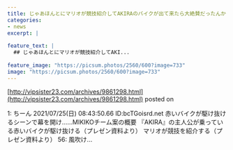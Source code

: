 ```yaml
---
title: じゃあほんとにマリオが競技紹介してAKIRAのバイクが出て来たら大絶賛だったんか？
categories:
- news
excerpt: |
  
feature_text: |
  ## じゃあほんとにマリオが競技紹介してAKI...
  
feature_image: "https://picsum.photos/2560/600?image=733"
image: "https://picsum.photos/2560/600?image=733"
---
```


[http://vipsister23.com/archives/9861298.html](http://vipsister23.com/archives/9861298.html)
posted on 

<!--more-->

1: ちーん 2021/07/25(日) 08:43:50.66 ID:bcTGoisrd.net 赤いバイクが駆け抜けるシーンで幕を開け……MIKIKOチーム案の概要 『AKIRA』の主人公が乗っている赤いバイクが駆け抜ける（プレゼン資料より） マリオが競技を紹介する（プレゼン資料より） 56: 風吹け...
